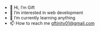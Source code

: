 - 👋 Hi, I’m Gift
- 👀 I’m interested in web development
- 🌱 I’m currently learning anything
- 📫 How to reach me gftinity01@gmail.com 

<!---
gcl140/gcl140 is a ✨ special ✨ repository because its `README.md` (this file) appears on your GitHub profile.
You can click the Preview link to take a look at your changes.
--->


